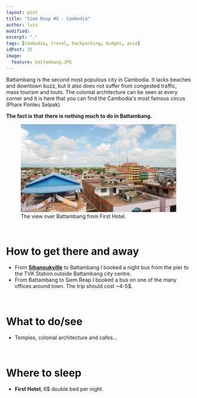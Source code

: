 ```yaml
---
layout: post
title: "Siem Reap #5 - Cambodia"
author: luis
modified:
excerpt: "."
tags: [Cambodia, travel, backpacking, budget, asia]
idPost: 35
image:
  feature: battambang.JPG
---
```


Battambang is the second most populous city in Cambodia. It lacks beaches and downtown buzz, but it also does not suffer from congested traffic, mass tourism and touts. The colonial architecture can be seen at every corner and it is here that you can find the Cambodia's most famous circus (Phare Ponleu Selpak).

<b><highlight><middle>The fact is that there is nothing much to do in Battambang.</middle></highlight></b>

<figure>
	<a href="../images/cambodia/battambang/battambang1.JPG"><img src="../images/cambodia/battambang/battambang1.JPG"></a>
	<figcaption>The view over Battambang from First Hotel.</figcaption>
</figure>



<br>
<h1>How to get there and away</h1>
<ul>
<li>From <b><a href="{{site.url}}/Samloem" target="_blank">Sihanoukville</a></b> to Battambang I booked a night bus from the pier to the TVK Station outside Battambang city centre.</li>
<li>From Battambang to Siem Reap I booked a bus on one of the many offices around town. The trip should cost ~4-5$.</li>
</ul>

<br>
<h1>What to do/see</h1>
<ul>
<li>Temples, colonial architecture and cafes...</li>
</ul>

<br>
<h1>Where to sleep</h1>
<ul>
<li><b>First Hotel</b>, 6$ double bed per night.</li>
</ul>